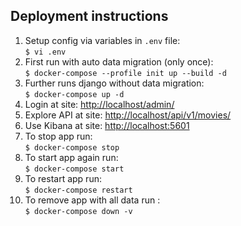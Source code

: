## Deployment instructions

1. Setup config via variables in `.env` file:\
``$ vi .env``
2. First run with auto data migration (only once):\
`$ docker-compose --profile init up --build -d`
3. Further runs django without data migration:\
`$ docker-compose up -d`
4. Login at site: [http://localhost/admin/](http://localhost/admin/)
5. Explore API at site: [http://localhost/api/v1/movies/](http://localhost/api/v1/movies/)
6. Use Kibana at site: [http://localhost:5601](http://localhost:5601)
7. To stop app run:\
`$ docker-compose stop`
8. To start app again run:\
`$ docker-compose start`
9. To restart app run:\
`$ docker-compose restart`
10. To remove app with all data run :\
`$ docker-compose down -v`